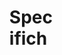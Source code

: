 <svg width="100" height="100" xmlns="http://www.w3.org/2000/svg">
<foreignObject width="100" height="100">
    <div xmlns="http://www.w3.org/1999/xhtml">
        <ul>
           <h1>Specifiche del problema</h1> 
<h4>Una lista con doppio collegamento è una struttura dati dinamica lineare in cui ogni 
elemento ha un puntatore a quello successivo e un puntatore a quello precedente. 
Assumendo che il contenuto informativo di ciascun elemento sia un numero intero, 
scrivere una libreria ANSI C che, per una lista con doppio collegamento, esporta le 
funzioni per inserire un dato valore all’inizio o alla fine della lista oppure subito prima 
o subito dopo un elemento della lista che contiene un certo valore, rimuovere l’elemento 
che si trova all’inizio o alla fine della lista oppure che contiene un certo valore, visitare 
la lista all’avanti o all’indietro a partire da un certo elemento specificato attraverso la 
sua posizione nella lista. </h4>
</ul></div>
</foreignObject>
</svg>
